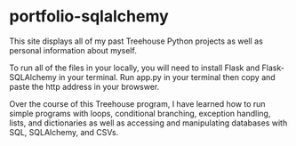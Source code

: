 # portfolio-sqlalchemy

This site displays all of my past Treehouse Python projects 
as well as personal information about myself.

To run all of the files in your locally, you will need to install
Flask and Flask-SQLAlchemy in your terminal. Run app.py in your
terminal then copy and paste the http address in your browswer.

Over the course of this Treehouse program, I have learned how to run simple
programs with loops, conditional branching, exception handling, lists, and dictionaries
as well as accessing and manipulating databases with SQL, SQLAlchemy, and CSVs.
